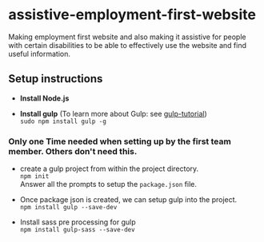 # assistive-employment-first-website
Making employment first website and also making it assistive for people with certain disabilities to be able to effectively use the website and find useful information.

## Setup instructions

- **Install Node.js**

- **Install gulp**  (To learn more about Gulp: see [gulp-tutorial][a17eda96])  
`sudo npm install gulp -g`




### Only one Time needed when setting up by the first team member. Others don't need this.

- create a gulp project from within the project directory.  
  `npm init`  
  Answer all the prompts to setup the `package.json` file.

- Once package json is created, we can setup gulp into the project.  
  `npm install gulp --save-dev`

- Install sass pre processing for gulp  
  `npm install gulp-sass --save-dev`



  [a17eda96]: https://css-tricks.com/gulp-for-beginners/ "gulp tutorial"

